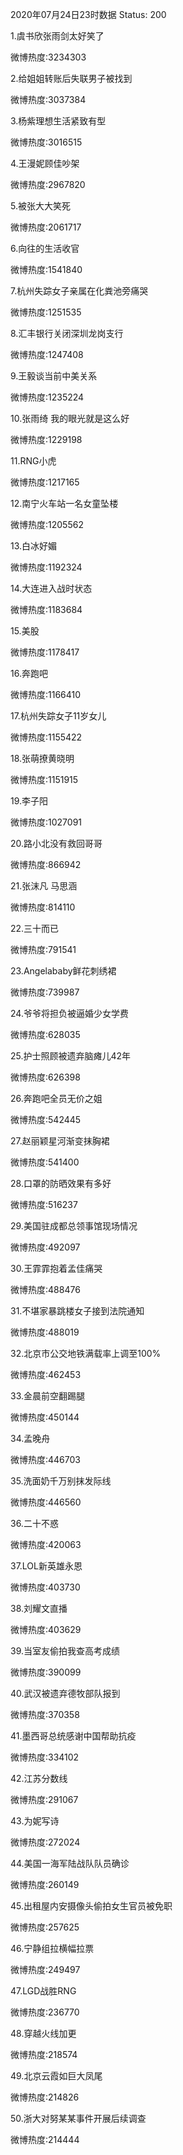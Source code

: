 2020年07月24日23时数据
Status: 200

1.虞书欣张雨剑太好笑了

微博热度:3234303

2.给姐姐转账后失联男子被找到

微博热度:3037384

3.杨紫理想生活紧致有型

微博热度:3016515

4.王漫妮顾佳吵架

微博热度:2967820

5.被张大大笑死

微博热度:2061717

6.向往的生活收官

微博热度:1541840

7.杭州失踪女子亲属在化粪池旁痛哭

微博热度:1251535

8.汇丰银行关闭深圳龙岗支行

微博热度:1247408

9.王毅谈当前中美关系

微博热度:1235224

10.张雨绮 我的眼光就是这么好

微博热度:1229198

11.RNG小虎

微博热度:1217165

12.南宁火车站一名女童坠楼

微博热度:1205562

13.白冰好媚

微博热度:1192324

14.大连进入战时状态

微博热度:1183684

15.美股

微博热度:1178417

16.奔跑吧

微博热度:1166410

17.杭州失踪女子11岁女儿

微博热度:1155422

18.张萌撩黄晓明

微博热度:1151915

19.李子阳

微博热度:1027091

20.路小北没有救回哥哥

微博热度:866942

21.张沫凡 马思涵

微博热度:814110

22.三十而已

微博热度:791541

23.Angelababy鲜花刺绣裙

微博热度:739987

24.爷爷将担负被逼婚少女学费

微博热度:628035

25.护士照顾被遗弃脑瘫儿42年

微博热度:626398

26.奔跑吧全员无价之姐

微博热度:542445

27.赵丽颖星河渐变抹胸裙

微博热度:541400

28.口罩的防晒效果有多好

微博热度:516237

29.美国驻成都总领事馆现场情况

微博热度:492097

30.王霏霏抱着孟佳痛哭

微博热度:488476

31.不堪家暴跳楼女子接到法院通知

微博热度:488019

32.北京市公交地铁满载率上调至100%

微博热度:462453

33.金晨前空翻踢腿

微博热度:450144

34.孟晚舟

微博热度:446703

35.洗面奶千万别抹发际线

微博热度:446560

36.二十不惑

微博热度:420063

37.LOL新英雄永恩

微博热度:403730

38.刘耀文直播

微博热度:403629

39.当室友偷拍我查高考成绩

微博热度:390099

40.武汉被遗弃德牧部队报到

微博热度:370358

41.墨西哥总统感谢中国帮助抗疫

微博热度:334102

42.江苏分数线

微博热度:291067

43.为妮写诗

微博热度:272024

44.美国一海军陆战队队员确诊

微博热度:260149

45.出租屋内安摄像头偷拍女生官员被免职

微博热度:257625

46.宁静组拉横幅拉票

微博热度:249497

47.LGD战胜RNG

微博热度:236770

48.穿越火线加更

微博热度:218574

49.北京云霞如巨大凤尾

微博热度:214826

50.浙大对努某某事件开展后续调查

微博热度:214444

